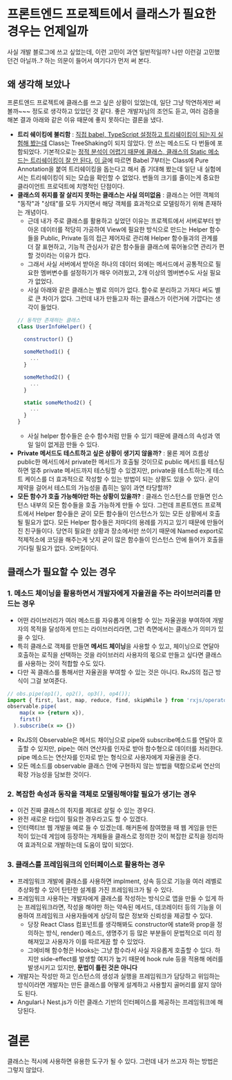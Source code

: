# 프론트엔드 프로젝트에서 클래스가 필요한 경우는 언제일까

사실 개발 블로그에 쓰고 싶었는데, 이런 고민이 과연 일반적일까? 나만 이런걸 고민했던건 아닐까..? 하는 의문이 들어서 여기다가 먼저 써 본다. 

## 왜 생각해 보았나

프론트엔드 프로젝트에 클래스를 쓰고 싶은 상황이 있었는데, 일단 그냥 막연하게만 써볼까~~~ 정도로 생각하고 있었던 것 같다. 좋은 개발자님의 조언도 듣고, 여러 검증을 해본 결과 아래와 같은 이유 때문에 좋지 못하다는 결론을 냈다.

- **트리 쉐이킹에 불리함** : [직접 babel, TypeScript 설정하고 트리쉐이킹이 되는지 실험해 봤는데]('../21_bundler-tree-shaking/README.md) Class는 TreeShaking이 되지 않았다. 안 쓰는 메소드도 다 번들에 포함되었다. 기본적으로는 [정적 분석이 어렵기 때문에 클래스, 클래스의 Static 메소드는 트리쉐이킹이 잘 안 된다.](https://blog.logrocket.com/tree-shaking-and-code-splitting-in-webpack/) [이 글](https://medium.com/naver-fe-platform/webpack%EC%97%90%EC%84%9C-tree-shaking-%EC%A0%81%EC%9A%A9%ED%95%98%EA%B8%B0-1748e0e0c365)에 따르면 Babel 7부터는 Class에 Pure Annotation을 붙여 트리쉐이킹을 돕는다고 해서 좀 기대해 봤는데 일단 내 실험에서는 트리쉐이킹이 되는 모습을 확인할 수 없었다. 번들의 크기를 줄이는게 중요한 클라이언트 프로덕트에 치명적인 단점이다.
- **클래스의 취지를 잘 살리지 못하는 클래스는 사실 의미없음** : 클래스는 어떤 객체의 "동작"과 "상태"를 모두 가지면서 해당 객체를 효과적으로 모델링하기 위해 존재하는 개념이다. 
  - 근데 내가 주로 클래스를 활용하고 싶었던 이유는 프로젝트에서 서버로부터 받아온 데이터를 적당히 가공하여 View에 필요한 방식으로 만드는 Helper 함수들을 Public, Private 등의 접근 제어자로 관리해 Helper 함수들과의 관계를 더 잘 표현하고, 기능적 관심사가 같은 함수들을 클래스에 묶어놓으면 관리가 편할 것이라는 이유가 컸다. 
  - 그래서 사실 서버에서 받아온 하나의 데이터 외에는 메서드에서 공통적으로 필요한 멤버변수를 설정하기가 매우 어려웠고, 2개 이상의 멤버변수도 사실 필요가 없었다. 
  - 사실 아래와 같은 클래스는 별로 의미가 없다. 함수로 분리하고 가져다 써도 별로 큰 차이가 없다. 그런데 내가 만들고자 하는 클래스가 이런거에 가깝다는 생각이 들었다.
  ```js
  // 동작만 존재하는 클래스
  class UserInfoHelper() {

    constructor() {}
    
    someMethod1() {
      ...
    }

    someMethod2() {
      ...
    }

    static someMethod2() {
      ...
    }
  }
  ```
  - 사실 helper 함수들은 순수 함수처럼 만들 수 있기 때문에 클래스의 속성과 엮일 일이 없게끔 만들 수 있다.
- **Private 메서드도 테스트하고 싶은 상황이 생기지 않을까?** : 물론 제어 흐름상 public한 메서드에서 private한 메서드가 호출될 것이므로 public 메서드를 테스팅하면 얼추 private 메서드까지 테스팅할 수 있겠지만, private을 테스트하는게 테스트 케이스를 더 효과적으로 작성할 수 있는 방법이 되는 상황도 있을 수 있다. 굳이 제약을 걸어서 테스트의 가능성을 좁히는 일이 과연 타당할까?
- **모든 함수가 호출 가능해야만 하는 상황이 있을까?** : 클래스 인스턴스를 만들면 인스턴스 내부의 모든 함수들을 호출 가능하게 만들 수 있다. 그런데 프론트엔드 프로젝트에서 Helper 함수들은 굳이 모든 함수들이 인스턴스가 있는 모든 상황에서 호출될 필요가 없다. 모든 Helper 함수들은 저마다의 용례를 가지고 있기 때문에 만들어진 친구들이다. 당연히 필요한 상황과 장소에서만 쓰이기 때문에 Named export로 적제적소에 코딩을 해주는게 낫지 굳이 많은 함수들이 인스턴스 안에 들어가 호출을 기다릴 필요가 없다. 오버킬이다.

## 클래스가 필요할 수 있는 경우

### 1. 메소드 체이닝을 활용하면서 개발자에게 자율권을 주는 라이브러리를 만드는 경우

- 어떤 라이브러리가 여러 메소드를 자유롭게 이용할 수 있는 자율권을 부여하여 개발자의 목적을 달성하게 만드는 라이브러리라면, 그런 측면에서는 클래스가 의미가 있을 수 있다.
- 특히 클래스로 객체를 만들면 **메서드 체이닝**을 사용할 수 있고, 체이닝으로 연달아 호출하는 로직을 선택하는 것을 라이브러리 사용자의 몫으로 만들고 싶다면 클래스를 사용하는 것이 적합할 수도 있다.
- 다만 꼭 클래스를 통해서만 자율권을 부여할 수 있는 것은 아니다. RxJS의 접근 방식이 그걸 보여준다.

```js
// obs.pipe(op1(), op2(), op3(), op4());
import { first, last, map, reduce, find, skipWhile } from 'rxjs/operators';
observable.pipe(
    map(x => {return x}),
    first()
  ).subscribe(x => {})
```
- RxJS의 Observable은 메서드 채이닝으로 pipe와 subscribe메소드를 연달아 호출할 수 있지만, pipe는 여러 연산자를 인자로 받아 함수형으로 데이터를 처리한다. pipe 메소드는 연산자를 인자로 받는 형식으로 사용자에게 자율권을 준다.
- 모든 메소드를 observable 클래스 안에 구현하지 않는 방법을 택함으로써 연산의 확장 가능성을 담보한 것이다.

### 2. 복잡한 속성과 동작을 객체로 모델링해야할 필요가 생기는 경우

- 이건 진짜 클래스의 취지를 제대로 살릴 수 있는 경우다.
- 완전 새로운 타입이 필요한 경우라고도 할 수 있겠다.
- 인터랙티브 웹 개발을 예로 들 수 있겠는데. 해커톤에 참여했을 때 웹 게임을 만든 적이 있는데 게임에 등장하는 개체들을 클래스로 정의한 것이 복잡한 로직을 정리하여 효과적으로 개발하는데 도움이 많이 되었다.

### 3. 클래스를 프레임워크의 인터페이스로 활용하는 경우

- 프레임워크 개발에 클래스를 사용하면 implment, 상속 등으로 기능을 여러 레벨로 추상화할 수 있어 탄탄한 설계를 가진 프레임워크가 될 수 있다.
- 프레임워크 사용하는 개발자에게 클래스를 작성하는 방식으로 앱을 만들 수 있게 하는 프레임워크라면, 작성을 해야만 하는 약속된 메서드, 데코레이터 등의 기능을 이용하여 프레임워크 사용자들에게 상당히 많은 정보와 신뢰성을 제공할 수 있다.
  - 당장 React Class 컴포넌트를 생각해봐도 constructor에 state와 prop을 정의하는 방식, render() 메소드, 생명주기 등 많은 부분들이 문법적으로 미리 정해져있고 사용자가 이를 따르게끔 할 수 있었다.
  - 그에비해 함수형은 Hooks는 그냥 함수라서 사실 자유롭게 호출할 수 있다. 하지만 side-effect를 발생할 여지가 높기 때문에 hook rule 등을 적용해 에러를 발생시키고 있지만, **문법이 틀린 것은 아니다**
- 개발자는 작성만 하고 인스턴스의 생성과 실행을 프레임워크가 담당하고 위임하는 방식이라면 개발자는 만든 클래스를 어떻게 설계하고 사용할지 골머리를 앓지 않아도 된다.
- Angular나 Nest.js가 이런 클래스 기반의 인터페이스를 제공하는 프레임워크에 해당된다.

# 결론

클래스는 적시에 사용하면 유용한 도구가 될 수 있다. 그런데 내가 쓰고자 하는 방법은 그렇지 않았다. 